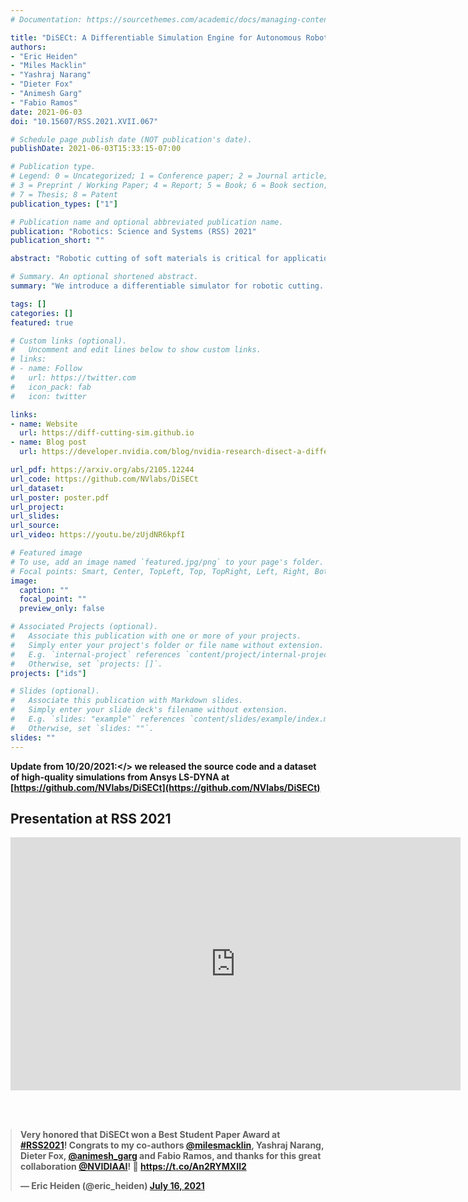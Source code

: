 ```yaml
---
# Documentation: https://sourcethemes.com/academic/docs/managing-content/

title: "DiSECt: A Differentiable Simulation Engine for Autonomous Robotic Cutting"
authors:
- "Eric Heiden"
- "Miles Macklin"
- "Yashraj Narang"
- "Dieter Fox"
- "Animesh Garg"
- "Fabio Ramos"
date: 2021-06-03
doi: "10.15607/RSS.2021.XVII.067"

# Schedule page publish date (NOT publication's date).
publishDate: 2021-06-03T15:33:15-07:00

# Publication type.
# Legend: 0 = Uncategorized; 1 = Conference paper; 2 = Journal article;
# 3 = Preprint / Working Paper; 4 = Report; 5 = Book; 6 = Book section;
# 7 = Thesis; 8 = Patent
publication_types: ["1"]

# Publication name and optional abbreviated publication name.
publication: "Robotics: Science and Systems (RSS) 2021"
publication_short: ""

abstract: "Robotic cutting of soft materials is critical for applications such as food processing, household automation, and surgical manipulation. As in other areas of robotics, simulators can facilitate controller verification, policy learning, and dataset generation. Moreover, <em>differentiable</em> simulators can enable gradient-based optimization, which is invaluable for calibrating simulation parameters and optimizing controllers. In this work, we present DiSECt - the first differentiable simulator for cutting soft materials. The simulator augments the finite element method (FEM) with a continuous contact model based on signed distance fields (SDF), as well as a continuous damage model that inserts springs on opposite sides of the cutting plane and allows them to weaken until zero stiffness to model crack formation. Through various experiments, we evaluate the performance of the simulator. We first show that the simulator can be calibrated to match resultant forces and deformation fields from a state-of-the-art commercial solver and real-world cutting datasets, with generality across cutting velocities and object instances. We then show that Bayesian inference can be performed efficiently by leveraging the differentiability of the simulator, estimating posteriors over hundreds of parameters in a fraction of the time of black-box methods. Finally, we illustrate that control parameters in the simulation can be optimized to minimize cutting forces via lateral slicing motions."

# Summary. An optional shortened abstract.
summary: "We introduce a differentiable simulator for robotic cutting. It achieves highly accurate predictions of the knife forces, optimizes cutting actions & more!<br/><span style='color:#f60'>Best Student Paper at RSS 2021</span>"

tags: []
categories: []
featured: true

# Custom links (optional).
#   Uncomment and edit lines below to show custom links.
# links:
# - name: Follow
#   url: https://twitter.com
#   icon_pack: fab
#   icon: twitter

links:
- name: Website
  url: https://diff-cutting-sim.github.io
- name: Blog post
  url: https://developer.nvidia.com/blog/nvidia-research-disect-a-differentiable-simulation-engine-for-autonomous-robotic-cutting/

url_pdf: https://arxiv.org/abs/2105.12244
url_code: https://github.com/NVlabs/DiSECt
url_dataset:
url_poster: poster.pdf
url_project:
url_slides:
url_source:
url_video: https://youtu.be/zUjdNR6kpfI

# Featured image
# To use, add an image named `featured.jpg/png` to your page's folder. 
# Focal points: Smart, Center, TopLeft, Top, TopRight, Left, Right, BottomLeft, Bottom, BottomRight.
image:
  caption: ""
  focal_point: ""
  preview_only: false

# Associated Projects (optional).
#   Associate this publication with one or more of your projects.
#   Simply enter your project's folder or file name without extension.
#   E.g. `internal-project` references `content/project/internal-project/index.md`.
#   Otherwise, set `projects: []`.
projects: ["ids"]

# Slides (optional).
#   Associate this publication with Markdown slides.
#   Simply enter your slide deck's filename without extension.
#   E.g. `slides: "example"` references `content/slides/example/index.md`.
#   Otherwise, set `slides: ""`.
slides: ""
---
```


<b>Update from 10/20/2021:</> we released the source code and a dataset of high-quality simulations from Ansys LS-DYNA at [https://github.com/NVlabs/DiSECt](https://github.com/NVlabs/DiSECt)

## Presentation at RSS 2021

<iframe width="720" height="405" src="https://www.youtube.com/embed/zUjdNR6kpfI" title="YouTube video player" frameborder="0" allow="accelerometer; autoplay; clipboard-write; encrypted-media; gyroscope; picture-in-picture" allowfullscreen></iframe>

<br/><br/>

<blockquote class="twitter-tweet" style="margin: 0 auto"><p lang="en" dir="ltr">Very honored that DiSECt won a Best Student Paper Award at <a href="https://twitter.com/hashtag/RSS2021?src=hash&amp;ref_src=twsrc%5Etfw">#RSS2021</a>! Congrats to my co-authors <a href="https://twitter.com/milesmacklin?ref_src=twsrc%5Etfw">@milesmacklin</a>, Yashraj Narang, Dieter Fox, <a href="https://twitter.com/animesh_garg?ref_src=twsrc%5Etfw">@animesh_garg</a> and Fabio Ramos, and thanks for this great collaboration <a href="https://twitter.com/NVIDIAAI?ref_src=twsrc%5Etfw">@NVIDIAAI</a>! 🎉 <a href="https://t.co/An2RYMXIl2">https://t.co/An2RYMXIl2</a></p>&mdash; Eric Heiden (@eric_heiden) <a href="https://twitter.com/eric_heiden/status/1416054055923822594?ref_src=twsrc%5Etfw">July 16, 2021</a></blockquote> <script async src="https://platform.twitter.com/widgets.js" charset="utf-8"></script> 

